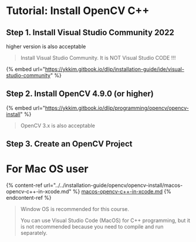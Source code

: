 # Tutorial: Install OpenCV C++

##

## Step 1. Install Visual Studio Community 2022&#x20;

higher version is also acceptable

> Install Visual Studio Community.  It is NOT Visual Studio CODE !!!

{% embed url="https://ykkim.gitbook.io/dlip/installation-guide/ide/visual-studio-community" %}



## Step 2. Install OpenCV 4.9.0 (or higher)&#x20;

{% embed url="https://ykkim.gitbook.io/dlip/programming/opencv/opencv-install" %}

> OpenCV 3.x is also acceptable


## Step 3. Create an OpenCV Project 



# For Mac OS user

{% content-ref url="../../installation-guide/opencv/opencv-install/macos-opencv-c++-in-xcode.md" %}
[macos-opencv-c++-in-xcode.md](../../installation-guide/opencv/opencv-install/macos-opencv-c++-in-xcode.md)
{% endcontent-ref %}

> Window OS is recommended for this course.&#x20;
>
> You can use Visual Studio Code (MacOS) for C++ programming, but it is not recommended because you need to compile and run separately.
